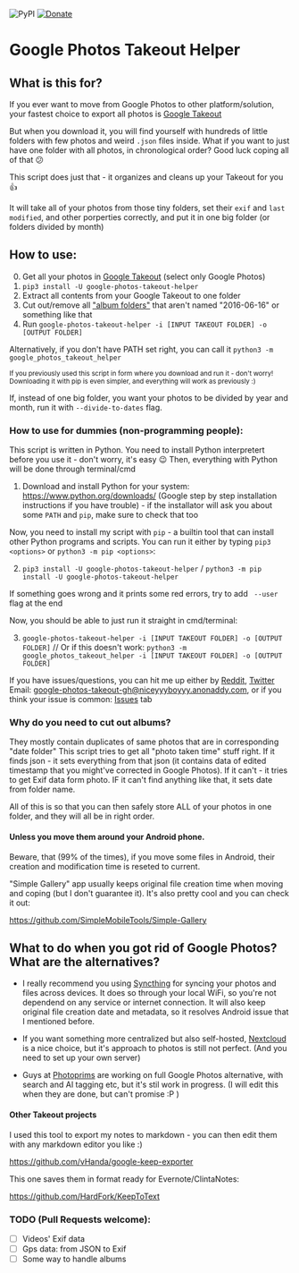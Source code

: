 ![PyPI](https://img.shields.io/pypi/v/google-photos-takeout-helper)
[![Donate](https://img.shields.io/badge/Donate-PayPal-blue.svg?logo=paypal)](https://www.paypal.me/TheLastGimbus)

# Google Photos Takeout Helper
## What is this for?
If you ever want to move from Google Photos to other platform/solution, your fastest choice to export all photos is [Google Takeout](https://takeout.google.com/)

But when you download it, you will find yourself with hundreds of little folders with few photos and weird `.json` files inside.
What if you want to just have one folder with all photos, in chronological order? Good luck coping all of that :confused:

This script does just that - it organizes and cleans up your Takeout for you :+1:

It will take all of your photos from those tiny folders, set their `exif` and `last modified`, and other porperties correctly, and put it in one big folder (or folders divided by month)

## How to use:
0. Get all your photos in [Google Takeout](https://takeout.google.com/) (select only Google Photos)
1. `pip3 install -U google-photos-takeout-helper`
2. Extract all contents from your Google Takeout to one folder
3. Cut out/remove all ["album folders"](#why-do-you-need-to-cut-out-albums) that aren't named "2016-06-16" or something like that
4. Run `google-photos-takeout-helper -i [INPUT TAKEOUT FOLDER] -o [OUTPUT FOLDER]`

Alternatively, if you don't have PATH set right, you can call it `python3 -m google_photos_takeout_helper`

<sup>If you previously used this script in form where you 
download and run it - don't worry! Downloading it with pip is even simpler, 
and everything will work as previously :)</sup>

If, instead of one big folder, you want your photos to be divided by year and month, run it with `--divide-to-dates` flag.

### How to use for dummies (non-programming people):
This script is written in Python. You need to install Python interpretert before you use it - don't worry, it's easy :wink: Then, everything with Python will be done through terminal/cmd

1. Download and install Python for your system: https://www.python.org/downloads/ (Google step by step installation instructions if you have trouble) - if the installator will ask you about some `PATH` and `pip`, make sure to check that too

Now, you need to install my script with `pip` - a builtin tool that can install other Python programs and scripts. You can run it either by typing `pip3 <options>` or `python3 -m pip <options>`:

2. `pip3 install -U google-photos-takeout-helper` / `python3 -m pip install -U google-photos-takeout-helper`

If something goes wrong and it prints some red errors, try to add ` --user` flag at the end

Now, you should be able to just run it straight in cmd/terminal:

3. `google-photos-takeout-helper -i [INPUT TAKEOUT FOLDER] -o [OUTPUT FOLDER]`
// Or if this doesn't work: `python3 -m google_photos_takeout_helper -i [INPUT TAKEOUT FOLDER] -o [OUTPUT FOLDER]`

If you have issues/questions, you can hit me up either by [Reddit](https://www.reddit.com/user/TheLastGimbus/posts/), [Twitter](https://twitter.com/TheLastGimbus) Email: [google-photos-takeout-gh@niceyyyboyyy.anonaddy.com](mailto:google-photos-takeout-gh@niceyyyboyyy.anonaddy.com), or if you think your issue is common: [Issues](https://github.com/TheLastGimbus/GooglePhotosTakeoutHelper/issues) tab

### Why do you need to cut out albums?
They mostly contain duplicates of same photos that are in corresponding "date folder"
This script tries to get all "photo taken time" stuff right. If it finds json - it sets everything from that json (it contains data of edited timestamp that you might've corrected in Google Photos). If it can't - it tries to get Exif data form photo.
IF it can't find anything like that, it sets date from folder name.

All of this is so that you can then safely store ALL of your photos in one folder, and they will all be in right order.

#### Unless you move them around your Android phone. 
Beware, that (99% of the times), if you move some files in Android, their creation and modification time is reseted to current.

"Simple Gallery" app usually keeps original file creation time when moving and coping (but I don't guarantee it). It's also pretty cool and you can check it out:

https://github.com/SimpleMobileTools/Simple-Gallery

## What to do when you got rid of Google Photos? What are the alternatives?
 - I really recommend you using [Syncthing](https://syncthing.net/) for syncing your photos and files across devices. It does so through your local WiFi, so you're not dependend on any service or internet connection. It will also keep original file creation date and metadata, so it resolves Android issue that I mentioned before.

 - If you want something more centralized but also self-hosted, [Nextcloud](https://nextcloud.com) is a nice choice, but it's approach to photos is still not perfect. (And you need to set up your own server)

 - Guys at [Photoprims](https://photoprism.org/) are working on full Google Photos alternative, with search and AI tagging etc, but it's stil work in progress. (I will edit this when they are done, but can't promise :P ) 


#### Other Takeout projects
I used this tool to export my notes to markdown - you can then edit them with any markdown editor you like :)

https://github.com/vHanda/google-keep-exporter


This one saves them in format ready for Evernote/ClintaNotes:

https://github.com/HardFork/KeepToText


### TODO (Pull Requests welcome):
- [ ] Videos' Exif data
- [ ] Gps data: from JSON to Exif
- [ ] Some way to handle albums
